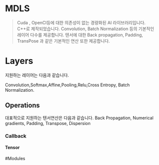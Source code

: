 # MDLS
>Cuda , OpenCl등에 대한 의존성이 없는 경량화된 AI 라이브러리입니다.
C++로 제작되었습니다.
Convolution, Batch Normalization 등의 기본적인 레이어 다수를 제공합니다. 
텐서에 대한 Back propagation, Padding, TransPose 과 같은  기본적인 연산 또한 제공합니다.
   
# Layers
지원하는 레이어는 다음과 같습니다.

Convolution,Softmax,Affine,Pooling,Relu,Cross Entropy, Batch Normalization.
 
 
## Operations
 대표적으로 지원하는 텐서연산은 다음과 같습니다.
 Back Propagation, Numerical gradients, Padding, Transpose, Dispersion
 
### Callback
#### Tensor



#Modules

